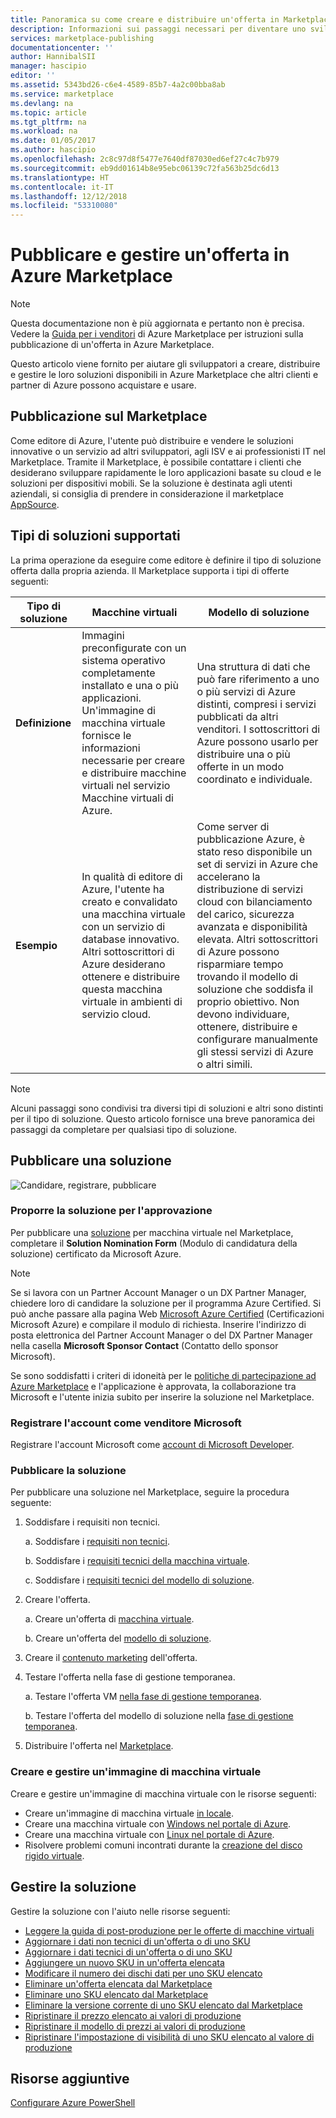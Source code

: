 ```yaml
---
title: Panoramica su come creare e distribuire un'offerta in Marketplace | Documentazione Microsoft
description: Informazioni sui passaggi necessari per diventare uno sviluppatore Microsoft approvato e creare e distribuire un'immagine di macchina virtuale, un modello, un servizio dati o un servizio per sviluppatori in Azure Marketplace
services: marketplace-publishing
documentationcenter: ''
author: HannibalSII
manager: hascipio
editor: ''
ms.assetid: 5343bd26-c6e4-4589-85b7-4a2c00bba8ab
ms.service: marketplace
ms.devlang: na
ms.topic: article
ms.tgt_pltfrm: na
ms.workload: na
ms.date: 01/05/2017
ms.author: hascipio
ms.openlocfilehash: 2c8c97d8f5477e7640df87030ed6ef27c4c7b979
ms.sourcegitcommit: eb9dd01614b8e95ebc06139c72fa563b25dc6d13
ms.translationtype: HT
ms.contentlocale: it-IT
ms.lasthandoff: 12/12/2018
ms.locfileid: "53310080"
---
```

# <a name="publish-and-manage-an-offer-in-the-azure-marketplace"></a>Pubblicare e gestire un'offerta in Azure Marketplace

> [!NOTE]
> Questa documentazione non è più aggiornata e pertanto non è precisa. Vedere la [Guida per i venditori](https://docs.microsoft.com/azure/marketplace/seller-guide/cloud-partner-portal-seller-guide) di Azure Marketplace per istruzioni sulla pubblicazione di un'offerta in Azure Marketplace.

Questo articolo viene fornito per aiutare gli sviluppatori a creare, distribuire e gestire le loro soluzioni disponibili in Azure Marketplace che altri clienti e partner di Azure possono acquistare e usare.

## <a name="marketplace-publishing"></a>Pubblicazione sul Marketplace
Come editore di Azure, l'utente può distribuire e vendere le soluzioni innovative o un servizio ad altri sviluppatori, agli ISV e ai professionisti IT nel Marketplace. Tramite il Marketplace, è possibile contattare i clienti che desiderano sviluppare rapidamente le loro applicazioni basate su cloud e le soluzioni per dispositivi mobili. Se la soluzione è destinata agli utenti aziendali, si consiglia di prendere in considerazione il marketplace [AppSource](https://appsource.microsoft.com).


## <a name="supported-types-of-solutions"></a>Tipi di soluzioni supportati
La prima operazione da eseguire come editore è definire il tipo di soluzione offerta dalla propria azienda. Il Marketplace supporta i tipi di offerte seguenti:

|Tipo di soluzione|Macchine virtuali|Modello di soluzione|
|---|---|---|
|**Definizione**|Immagini preconfigurate con un sistema operativo completamente installato e una o più applicazioni. Un'immagine di macchina virtuale fornisce le informazioni necessarie per creare e distribuire macchine virtuali nel servizio Macchine virtuali di Azure.|Una struttura di dati che può fare riferimento a uno o più servizi di Azure distinti, compresi i servizi pubblicati da altri venditori. I sottoscrittori di Azure possono usarlo per distribuire una o più offerte in un modo coordinato e individuale.|
|**Esempio**|In qualità di editore di Azure, l'utente ha creato e convalidato una macchina virtuale con un servizio di database innovativo. Altri sottoscrittori di Azure desiderano ottenere e distribuire questa macchina virtuale in ambienti di servizio cloud.|Come server di pubblicazione Azure, è stato reso disponibile un set di servizi in Azure che accelerano la distribuzione di servizi cloud con bilanciamento del carico, sicurezza avanzata e disponibilità elevata. Altri sottoscrittori di Azure possono risparmiare tempo trovando il modello di soluzione che soddisfa il proprio obiettivo. Non devono individuare, ottenere, distribuire e configurare manualmente gli stessi servizi di Azure o altri simili.|

> [!NOTE]
> Alcuni passaggi sono condivisi tra diversi tipi di soluzioni e altri sono distinti per il tipo di soluzione. Questo articolo fornisce una breve panoramica dei passaggi da completare per qualsiasi tipo di soluzione.

## <a name="publish-a-solution"></a>Pubblicare una soluzione
![Candidare, registrare, pubblicare](media/marketplace-publishing-getting-started/img01.png)

### <a name="nominate-your-solution-for-pre-approval"></a>Proporre la soluzione per l'approvazione
Per pubblicare una [soluzione](https://createopportunity.azurewebsites.net) per macchina virtuale nel Marketplace, completare il **Solution Nomination Form** (Modulo di candidatura della soluzione) certificato da Microsoft Azure.

>[!NOTE]
> Se si lavora con un Partner Account Manager o un DX Partner Manager, chiedere loro di candidare la soluzione per il programma Azure Certified. Si può anche passare alla pagina Web [Microsoft Azure Certified](http://createopportunity.azurewebsites.net) (Certificazioni Microsoft Azure) e compilare il modulo di richiesta. Inserire l'indirizzo di posta elettronica del Partner Account Manager o del DX Partner Manager nella casella **Microsoft Sponsor Contact** (Contatto dello sponsor Microsoft).

Se sono soddisfatti i criteri di idoneità per le [politiche di partecipazione ad Azure Marketplace](https://go.microsoft.com/fwlink/?LinkID=526833) e l'applicazione è approvata, la collaborazione tra Microsoft e l'utente inizia subito per inserire la soluzione nel Marketplace.

### <a name="register-your-account-as-a-microsoft-seller"></a>Registrare l'account come venditore Microsoft
Registrare l'account Microsoft come [account di Microsoft Developer](marketplace-publishing-accounts-creation-registration.md).

### <a name="publish-your-solution"></a>Pubblicare la soluzione
Per pubblicare una soluzione nel Marketplace, seguire la procedura seguente:
1. Soddisfare i requisiti non tecnici.

    a. Soddisfare i [requisiti non tecnici](marketplace-publishing-pre-requisites.md).

    b. Soddisfare i [requisiti tecnici della macchina virtuale](marketplace-publishing-vm-image-creation-prerequisites.md).

    c. Soddisfare i [requisiti tecnici del modello di soluzione](marketplace-publishing-solution-template-creation-prerequisites.md).

2. Creare l'offerta.

    a. Creare un'offerta di [macchina virtuale](marketplace-publishing-vm-image-creation.md).

    b. Creare un'offerta del [modello di soluzione](marketplace-publishing-solution-template-creation.md).

3. Creare il [contenuto marketing](marketplace-publishing-push-to-staging.md) dell'offerta.

4. Testare l'offerta nella fase di gestione temporanea.

    a. Testare l'offerta VM [nella fase di gestione temporanea](marketplace-publishing-vm-image-test-in-staging.md).

    b. Testare l'offerta del modello di soluzione nella [fase di gestione temporanea](marketplace-publishing-solution-template-test-in-staging.md).

5. Distribuire l'offerta nel [Marketplace](marketplace-publishing-push-to-production.md).


### <a name="create-and-manage-a-virtual-machine-image"></a>Creare e gestire un'immagine di macchina virtuale
Creare e gestire un'immagine di macchina virtuale con le risorse seguenti:
* Creare un'immagine di macchina virtuale [in locale](marketplace-publishing-vm-image-creation-on-premise.md).
* Creare una macchina virtuale con [Windows nel portale di Azure](../virtual-machines/virtual-machines-windows-hero-tutorial.md?toc=%2fazure%2fvirtual-machines%2fwindows%2ftoc.json).
* Creare una macchina virtuale con [Linux nel portale di Azure](../virtual-machines/linux/quick-create-portal.md?toc=%2fazure%2fvirtual-machines%2flinux%2ftoc.json).
* Risolvere problemi comuni incontrati durante la [creazione del disco rigido virtuale](marketplace-publishing-vm-image-creation-troubleshooting.md).

## <a name="manage-your-solution"></a>Gestire la soluzione
Gestire la soluzione con l'aiuto nelle risorse seguenti:
* [Leggere la guida di post-produzione per le offerte di macchine virtuali](marketplace-publishing-vm-image-post-publishing.md)
* [Aggiornare i dati non tecnici di un'offerta o di uno SKU](marketplace-publishing-vm-image-post-publishing.md#update-the-nontechnical-details-of-an-offer-or-a-sku)
* [Aggiornare i dati tecnici di un'offerta o di uno SKU](marketplace-publishing-vm-image-post-publishing.md#update-the-technical-details-of-a-sku)
* [Aggiungere un nuovo SKU in un'offerta elencata](marketplace-publishing-vm-image-post-publishing.md#add-a-new-sku-under-a-listed-offer)
* [Modificare il numero dei dischi dati per uno SKU elencato](marketplace-publishing-vm-image-post-publishing.md#change-the-data-disk-count-for-a-listed-sku)
* [Eliminare un'offerta elencata dal Marketplace](marketplace-publishing-vm-image-post-publishing.md)
* [Eliminare uno SKU elencato dal Marketplace](marketplace-publishing-vm-image-post-publishing.md#delete-a-listed-sku-from-the-marketplace)
* [Eliminare la versione corrente di uno SKU elencato dal Marketplace](marketplace-publishing-vm-image-post-publishing.md#delete-the-current-version-of-a-listed-sku-from-the-marketplace)
* [Ripristinare il prezzo elencato ai valori di produzione](marketplace-publishing-vm-image-post-publishing.md#revert-the-listing-price-to-production-values)
* [Ripristinare il modello di prezzi ai valori di produzione](marketplace-publishing-vm-image-post-publishing.md#revert-the-billing-model-to-production-values)
* [Ripristinare l'impostazione di visibilità di uno SKU elencato al valore di produzione](marketplace-publishing-vm-image-post-publishing.md#revert-the-visibility-setting-of-a-listed-sku-to-the-production-value)

## <a name="additional-resources"></a>Risorse aggiuntive
[Configurare Azure PowerShell](marketplace-publishing-powershell-setup.md)
